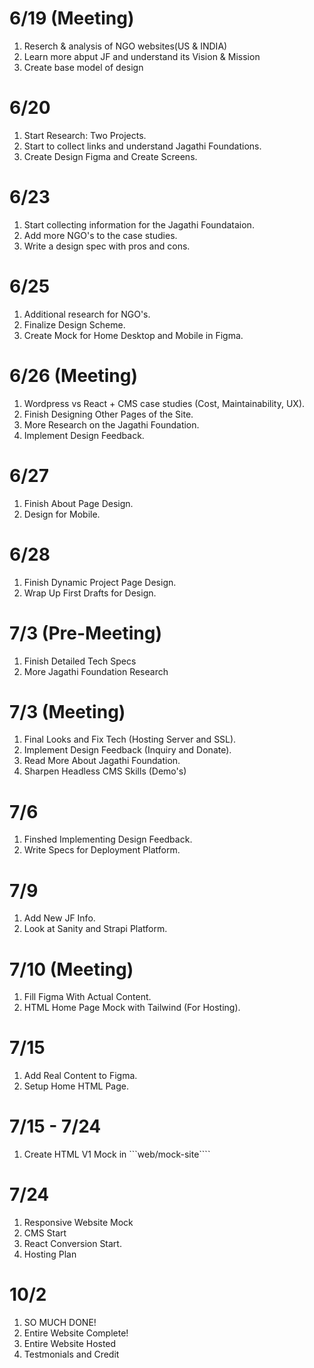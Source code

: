 # 6/19 (Meeting)
1) Reserch & analysis of NGO websites(US & INDIA)
2) Learn more abput JF and understand its Vision & Mission
3) Create base model of design

# 6/20
1) Start Research: Two Projects.
2) Start to collect links and understand Jagathi Foundations.
3) Create Design Figma and Create Screens.

# 6/23
1) Start collecting information for the Jagathi Foundataion.
2) Add more NGO's to the case studies.
3) Write a design spec with pros and cons.

# 6/25
1) Additional research for NGO's.
2) Finalize Design Scheme.
3) Create Mock for Home Desktop and Mobile in Figma.

# 6/26 (Meeting)
1) Wordpress vs React + CMS case studies (Cost, Maintainability, UX).
2) Finish Designing Other Pages of the Site.
3) More Research on the Jagathi Foundation.
4) Implement Design Feedback.

# 6/27
1) Finish About Page Design.
2) Design for Mobile.

# 6/28
1) Finish Dynamic Project Page Design.
2) Wrap Up First Drafts for Design.

# 7/3 (Pre-Meeting)
1) Finish Detailed Tech Specs
2) More Jagathi Foundation Research

# 7/3 (Meeting)
1) Final Looks and Fix Tech (Hosting Server and SSL).
2) Implement Design Feedback (Inquiry and Donate).
3) Read More About Jagathi Foundation.
4) Sharpen Headless CMS Skills (Demo's)

# 7/6 
1) Finshed Implementing Design Feedback.
2) Write Specs for Deployment Platform.

# 7/9
1) Add New JF Info.
2) Look at Sanity and Strapi Platform.

# 7/10 (Meeting)
1) Fill Figma With Actual Content.
2) HTML Home Page Mock with Tailwind (For Hosting).

# 7/15
1) Add Real Content to Figma.
2) Setup Home HTML Page.


# 7/15 - 7/24
1) Create HTML V1 Mock in ```web/mock-site````

# 7/24
1) Responsive Website Mock
2) CMS Start
3) React Conversion Start.
5) Hosting Plan


# 10/2
1) SO MUCH DONE!
2) Entire Website Complete!
3) Entire Website Hosted
4) Testmonials and Credit